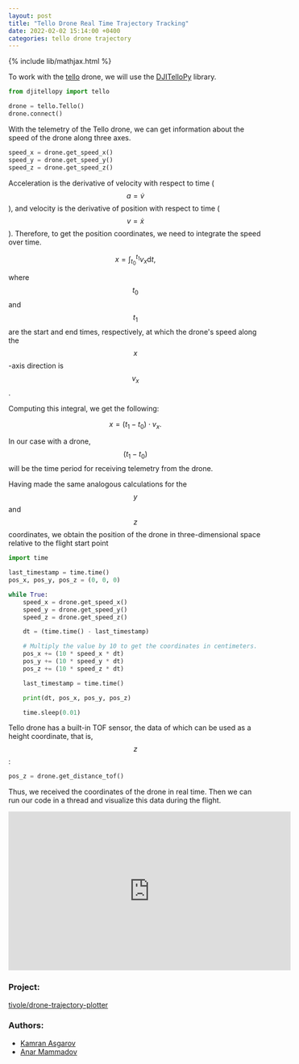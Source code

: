 ```yaml
---
layout: post
title: "Tello Drone Real Time Trajectory Tracking"
date: 2022-02-02 15:14:00 +0400
categories: tello drone trajectory
---
```


{% include lib/mathjax.html %}

To work with the [tello](https://www.ryzerobotics.com/tello) drone, we will use the [DJITelloPy](https://github.com/damiafuentes/DJITelloPy) library.

```python
from djitellopy import tello

drone = tello.Tello()
drone.connect()
```

With the telemetry of the Tello drone, we can get information about the speed of the drone along three axes.

```python
speed_x = drone.get_speed_x()
speed_y = drone.get_speed_y()
speed_z = drone.get_speed_z()
```

Acceleration is the derivative of velocity with respect to time ($$a = \dot{v}$$), and velocity is the derivative of position with respect to time ($$v = \dot{x}$$). Therefore, to get the position coordinates, we need to integrate the speed over time.

$$
\begin{equation}
    x = \int_{t_0}^{t_1} v_x \mathrm{d} t,
\end{equation}
$$

where $$t_0$$ and $$t_1$$ are the start and end times, respectively, at which the drone's speed along the $$x$$-axis direction is $$v_x$$.

Computing this integral, we get the following:

$$
\begin{equation}
    x = (t_1 - t_0) \cdot v_x.
\end{equation}
$$

In our case with a drone, $$(t_1 - t_0)$$ will be the time period for receiving telemetry from the drone.

Having made the same analogous calculations for the $$y$$ and $$z$$ coordinates, we obtain the position of the drone in three-dimensional space relative to the flight start point

```python
import time

last_timestamp = time.time()
pos_x, pos_y, pos_z = (0, 0, 0)

while True:
    speed_x = drone.get_speed_x()
    speed_y = drone.get_speed_y()
    speed_z = drone.get_speed_z()

    dt = (time.time() - last_timestamp)

    # Multiply the value by 10 to get the coordinates in centimeters.
    pos_x += (10 * speed_x * dt)
    pos_y += (10 * speed_y * dt)
    pos_z += (10 * speed_z * dt)

    last_timestamp = time.time()

    print(dt, pos_x, pos_y, pos_z)

    time.sleep(0.01)
```

Tello drone has a built-in TOF sensor, the data of which can be used as a height coordinate, that is, $$z$$:

```python
pos_z = drone.get_distance_tof()
```

Thus, we received the coordinates of the drone in real time. Then we can run our code in a thread and visualize this data during the flight.


<p align="center">
    <iframe width="560" height="315"
    src="https://www.youtube.com/embed/luXw3lQC7wI" 
    frameborder="0" 
    allow="accelerometer; autoplay; encrypted-media; gyroscope; picture-in-picture" 
    allowfullscreen></iframe>
</p>

### Project:

[tivole/drone-trajectory-plotter](https://github.com/tivole/drone-trajectory-plotter)

### Authors:

- [Kamran Asgarov](https://github.com/tivole)
- [Anar Mammadov](https://github.com/anarmammad)